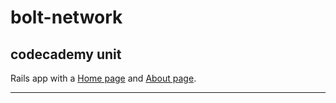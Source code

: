 # bolt-network
## codecademy unit

Rails app with a [Home page](https://kinogo.herokuapp.com "demo home page") and [About page](https://kinogo.herokuapp.com/about "demo about page").

---

[screenshot]: https://github.com/sedovdmitry/bolt-network/blob/master/app/assets/images/screenshot.jpg "screenshot app"